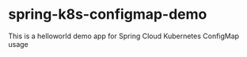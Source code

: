 # spring-k8s-configmap-demo

This is a helloworld demo app for Spring Cloud Kubernetes ConfigMap usage
